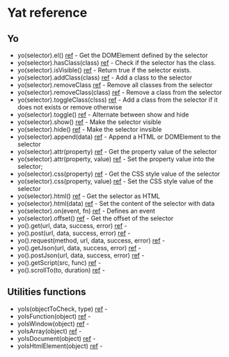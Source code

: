 # Yat reference

## Yo

- yo(selector).el() [ref](yaj-el) - Get the DOMElement defined by the selector
- yo(selector).hasClass(class) [ref](yaj-hasclass) - Check if the selector has the class.
- yo(selector).isVisible() [ref](yaj-isvisible) - Return true if the selector exists.
- yo(selector).addClass(class) [ref](yaj-addclass) - Add a class to the selector
- yo(selector).removeClass [ref](yaj-removeclass) - Remove all classes from the selector
- yo(selector).removeClass(class) [ref](yaj-removeclass) - Remove a class from the selector
- yo(selector).toggleClass(clsss) [ref](yaj-toggleclass) - Add a class from the selector if it does not exists or remove otherwise
- yo(selector).toggle() [ref](yaj-toggle) - Alternate between show and hide
- yo(selector).show() [ref](yaj-show) - Make the selector visible
- yo(selector).hide() [ref](yaj-hide) - Make the selector invsible
- yo(selector).append(data) [ref](yaj-append) - Append a HTML or DOMElement to the selector
- yo(selector).attr(property) [ref](yaj-attr) - Get the property value of the selector
- yo(selector).attr(property, value) [ref](yaj-attr) - Set the property value into the selector;
- yo(selector).css(property) [ref](yaj-css) - Get the CSS style value of the selector
- yo(selector).css(property, value) [ref](yaj-css) - Set the CSS style value of the selector
- yo(selector).html() [ref](yaj-html) - Get the selector as HTML
- yo(selector).html(data) [ref](yaj-html) - Set the content of the selector with data
- yo(selector).on(event, fn) [ref](yaj-on) - Defines an event 
- yo(selector).offset() [ref](yaj-ref) - Get the offset of the selector
- yo().get(url, data, success, error) [ref](yaj-get) - 
- yo().post(url, data, success, error) [ref](yaj-post) - 
- yo().request(method, url, data, success, error) [ref](yaj-request) - 
- yo().getJson(url, data, success, error) [ref](yaj-getjson) - 
- yo().postJson(url, data, success, error) [ref](yaj-postjson) - 
- yo().getScript(src, func) [ref](yaj-getscript) - 
- yo().scrollTo(to, duration) [ref](yaj-scrollto) - 



## Utilities functions

- yoIs(objectToCheck, type) [ref](yaj-yois) - 
- yoIsFunction(object) [ref](yaj-yoisfunction) - 
- yoIsWindow(object) [ref](yaj-yoiswindow) - 
- yoIsArray(object) [ref](yaj-yoisarray) -
- yoIsDocument(object) [ref](yaj-isdocument) - 
- yoIsHtmlElement(object) [ref](yaj-ishtmlelement) -
